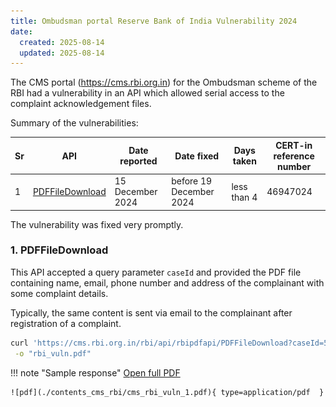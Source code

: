 ```yaml
---
title: Ombudsman portal Reserve Bank of India Vulnerability 2024
date:
  created: 2025-08-14
  updated: 2025-08-14
---
```


The CMS portal (<https://cms.rbi.org.in>) for the Ombudsman scheme of the RBI had a
vulnerability in an API which allowed serial access to the complaint acknowledgement files.

Summary of the vulnerabilities:

| Sr | API  | Date reported | Date fixed | Days taken | CERT-in reference number |
|----|------|---------------|------------|------------|--------------------------|
| 1  | [PDFFileDownload](#1-pdffiledownload) | 15 December 2024 | before 19 December 2024 | less than 4 | 46947024 |

The vulnerability was fixed very promptly.

### 1. PDFFileDownload

This API accepted a query parameter `caseId` and provided the PDF file
containing name, email, phone number and address of the complainant with
some complaint details.

Typically, the same content is sent via email to the complainant after registration of a complaint.

```bash title="sample_script.sh" linenums="1"
curl 'https://cms.rbi.org.in/rbi/api/rbipdfapi/PDFFileDownload?caseId=5683001&objectType=9&templateId=5608' \
 -o "rbi_vuln.pdf"
```

!!! note "Sample response"
    [Open full PDF](./contents_cms_rbi/cms_rbi_vuln_1.pdf)

    ![pdf](./contents_cms_rbi/cms_rbi_vuln_1.pdf){ type=application/pdf  }
